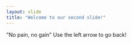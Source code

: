 ```yaml
---
layout: slide
title: "Welcome to our second slide!"
---
```

"No pain, no gain"
Use the left arrow to go back!
